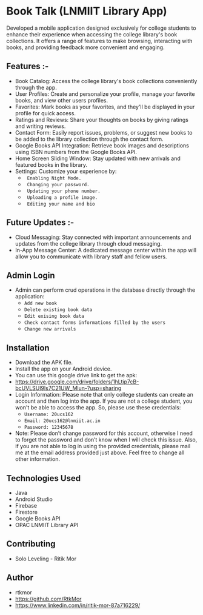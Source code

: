 # Book Talk (LNMIIT Library App) 
Developed a mobile application designed exclusively for college students to enhance their experience when accessing the college library's book collections. It offers a range of features to make browsing, interacting with books, and providing feedback more convenient and engaging.

## Features :-
- Book Catalog: Access the college library's book collections conveniently through the app.
- User Profiles: Create and personalize your profile, manage your favorite books, and view other users profiles.
- Favorites: Mark books as your favorites, and they'll be displayed in your profile for quick access.
- Ratings and Reviews: Share your thoughts on books by giving ratings and writing reviews.
- Contact Form: Easily report issues, problems, or suggest new books to be added to the library collection through the contact form.
- Google Books API Integration: Retrieve book images and descriptions using ISBN numbers from the Google Books API.
- Home Screen Sliding Window: Stay updated with new arrivals and featured books in the library.
- Settings: Customize your experience by:
    - ` Enabling Night Mode.`
    - ` Changing your password.`
    - ` Updating your phone number.`
    - ` Uploading a profile image.`
    - ` Editing your name and bio`

## Future Updates :-
- Cloud Messaging: Stay connected with important announcements and updates from the college library through cloud messaging.
- In-App Message Center: A dedicated message center within the app will allow you to communicate with library staff and fellow users.

## Admin Login
- Admin can perform crud operations in the database directly through the application:
    - `Add new book`
    - `Delete existing book data`
    - `Edit exising book data`
    - `Check contact forms informations filled by the users`
    - `Change new arrivals`

## Installation
- Download the APK file.
- Install the app on your Android device.
- You can use this google drive link to get the apk:
- https://drive.google.com/drive/folders/1hLtip7cB-bcUVLSUl9Is7C21UW_Mlun-?usp=sharing
- Login Information: Please note that only college students can create an account and then log into the app. If you are not a college student, you won't be able to access the app. So, please use these credentials:
    - `Username: 20ucs162`
    - `Email: 20ucs162@lnmiit.ac.in`
    - `Password: 12345678`
- Note: Please don’t change password for this account, otherwise I need to forget the password and don’t know when I will check this issue. Also, if you are not able to log in using the provided credentials, please mail me at the email address provided just above. Feel free to change all other information.

## Technologies Used
- Java
- Android Studio
- Firebase
- Firestore
- Google Books API
- OPAC LNMIIT Library API

## Contributing
- Solo Leveling - Ritik Mor

## Author
- rtkmor
- https://github.com/RtkMor
- https://www.linkedin.com/in/ritik-mor-87a716229/
